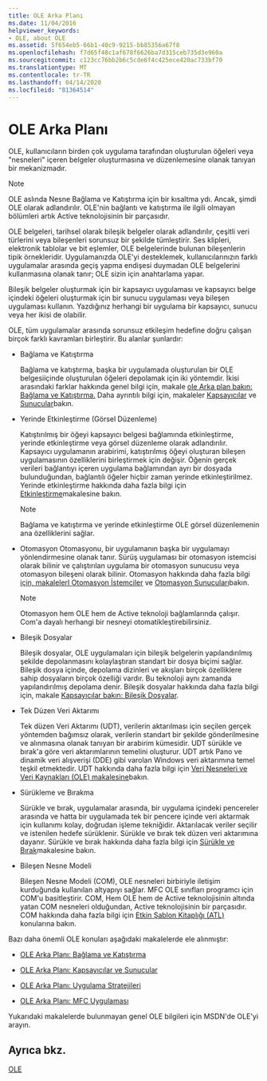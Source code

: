 ```yaml
---
title: OLE Arka Planı
ms.date: 11/04/2016
helpviewer_keywords:
- OLE, about OLE
ms.assetid: 5f654eb5-66b1-40c9-9215-bb85356a67f8
ms.openlocfilehash: f7d65f48c1af678f6626ba7d315ceb735d3e960a
ms.sourcegitcommit: c123cc76bb2b6c5cde6f4c425ece420ac733bf70
ms.translationtype: MT
ms.contentlocale: tr-TR
ms.lasthandoff: 04/14/2020
ms.locfileid: "81364514"
---
```

# <a name="ole-background"></a>OLE Arka Planı

OLE, kullanıcıların birden çok uygulama tarafından oluşturulan öğeleri veya "nesneleri" içeren belgeler oluşturmasına ve düzenlemesine olanak tanıyan bir mekanizmadır.

> [!NOTE]
> OLE aslında Nesne Bağlama ve Katıştırma için bir kısaltma ydı. Ancak, şimdi OLE olarak adlandırılır. OLE'nin bağlantı ve katıştırma ile ilgili olmayan bölümleri artık Active teknolojisinin bir parçasıdır.

OLE belgeleri, tarihsel olarak bileşik belgeler olarak adlandırılır, çeşitli veri türlerini veya bileşenleri sorunsuz bir şekilde tümleştirir. Ses klipleri, elektronik tablolar ve bit eşlemler, OLE belgelerinde bulunan bileşenlerin tipik örnekleridir. Uygulamanızda OLE'yi desteklemek, kullanıcılarınızın farklı uygulamalar arasında geçiş yapma endişesi duymadan OLE belgelerini kullanmasına olanak tanır; OLE sizin için anahtarlama yapar.

Bileşik belgeler oluşturmak için bir kapsayıcı uygulaması ve kapsayıcı belge içindeki öğeleri oluşturmak için bir sunucu uygulaması veya bileşen uygulaması kullanın. Yazdığınız herhangi bir uygulama bir kapsayıcı, sunucu veya her ikisi de olabilir.

OLE, tüm uygulamalar arasında sorunsuz etkileşim hedefine doğru çalışan birçok farklı kavramları birleştirir. Bu alanlar şunlardır:

- Bağlama ve Katıştırma

   Bağlama ve katıştırma, başka bir uygulamada oluşturulan bir OLE belgesiiçinde oluşturulan öğeleri depolamak için iki yöntemdir. İkisi arasındaki farklar hakkında genel bilgi için, makale [ole Arka plan bakın: Bağlama ve Katıştırma.](../mfc/ole-background-linking-and-embedding.md) Daha ayrıntılı bilgi için, makaleler [Kapsayıcılar](../mfc/containers.md) ve [Sunucular](../mfc/servers.md)bakın.

- Yerinde Etkinleştirme (Görsel Düzenleme)

   Katıştırılmış bir öğeyi kapsayıcı belgesi bağlamında etkinleştirme, yerinde etkinleştirme veya görsel düzenleme olarak adlandırılır. Kapsayıcı uygulamanın arabirimi, katıştırılmış öğeyi oluşturan bileşen uygulamasının özelliklerini birleştirmek için değişir. Öğenin gerçek verileri bağlantıyı içeren uygulama bağlamından ayrı bir dosyada bulunduğundan, bağlantılı öğeler hiçbir zaman yerinde etkinleştirilmez. Yerinde etkinleştirme hakkında daha fazla bilgi için [Etkinleştirme](../mfc/activation-cpp.md)makalesine bakın.

   > [!NOTE]
   > Bağlama ve katıştırma ve yerinde etkinleştirme OLE görsel düzenlemenin ana özelliklerini sağlar.

- Otomasyon Otomasyonu, bir uygulamanın başka bir uygulamayı yönlendirmesine olanak tanır. Sürüş uygulaması bir otomasyon istemcisi olarak bilinir ve çalıştırılan uygulama bir otomasyon sunucusu veya otomasyon bileşeni olarak bilinir. Otomasyon hakkında daha fazla bilgi [için, makalelerI Otomasyon İstemciler](../mfc/automation-clients.md) ve [Otomasyon Sunucuları](../mfc/automation-servers.md)bakın.

   > [!NOTE]
   > Otomasyon hem OLE hem de Active teknoloji bağlamlarında çalışır. Com'a dayalı herhangi bir nesneyi otomatikleştirebilirsiniz.

- Bileşik Dosyalar

   Bileşik dosyalar, OLE uygulamaları için bileşik belgelerin yapılandırılmış şekilde depolanmasını kolaylaştıran standart bir dosya biçimi sağlar. Bileşik dosya içinde, depolama dizinleri ve akışları birçok özelliklere sahip dosyaların birçok özelliği vardır. Bu teknoloji aynı zamanda yapılandırılmış depolama denir. Bileşik dosyalar hakkında daha fazla bilgi için, makale [Kapsayıcılar bakın: Bileşik Dosyalar](../mfc/containers-compound-files.md).

- Tek Düzen Veri Aktarımı

   Tek düzen Veri Aktarımı (UDT), verilerin aktarılması için seçilen gerçek yöntemden bağımsız olarak, verilerin standart bir şekilde gönderilmesine ve alınmasına olanak tanıyan bir arabirim kümesidir. UDT sürükle ve bırak'a göre veri aktarımlarının temelini oluşturur. UDT artık Pano ve dinamik veri alışverişi (DDE) gibi varolan Windows veri aktarımına temel teşkil etmektedir. UDT hakkında daha fazla bilgi için [Veri Nesneleri ve Veri Kaynakları (OLE) makalesine](../mfc/data-objects-and-data-sources-ole.md)bakın.

- Sürükleme ve Bırakma

   Sürükle ve bırak, uygulamalar arasında, bir uygulama içindeki pencereler arasında ve hatta bir uygulamada tek bir pencere içinde veri aktarmak için kullanımı kolay, doğrudan işleme tekniğidir. Aktarılacak veriler seçilir ve istenilen hedefe sürüklenir. Sürükle ve bırak tek düzen veri aktarımına dayanır. Sürükle ve bırak hakkında daha fazla bilgi için [Sürükle ve Bırak](../mfc/drag-and-drop-ole.md)makalesine bakın.

- Bileşen Nesne Modeli

   Bileşen Nesne Modeli (COM), OLE nesneleri birbiriyle iletişim kurduğunda kullanılan altyapıyı sağlar. MFC OLE sınıfları programcı için COM'u basitleştirir. COM, Hem OLE hem de Active teknolojisinin altında yatan COM nesneleri olduğundan, Active teknolojisinin bir parçasıdır. COM hakkında daha fazla bilgi için [Etkin Şablon Kitaplığı (ATL)](../atl/active-template-library-atl-concepts.md) konularına bakın.

Bazı daha önemli OLE konuları aşağıdaki makalelerde ele alınmıştır:

- [OLE Arka Planı: Bağlama ve Katıştırma](../mfc/ole-background-linking-and-embedding.md)

- [OLE Arka Planı: Kapsayıcılar ve Sunucular](../mfc/ole-background-containers-and-servers.md)

- [OLE Arka Planı: Uygulama Stratejileri](../mfc/ole-background-implementation-strategies.md)

- [OLE Arka Planı: MFC Uygulaması](../mfc/ole-background-mfc-implementation.md)

Yukarıdaki makalelerde bulunmayan genel OLE bilgileri için MSDN'de OLE'yi arayın.

## <a name="see-also"></a>Ayrıca bkz.

[OLE](../mfc/ole-in-mfc.md)

